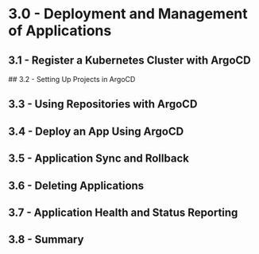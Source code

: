 # 3.0 - Deployment and Management of Applications

## 3.1 - Register a Kubernetes Cluster with ArgoCD

## 3.2 - Setting Up Projects in ArgoCD

## 3.3 - Using Repositories with ArgoCD

## 3.4 - Deploy an App Using ArgoCD

## 3.5 - Application Sync and Rollback

## 3.6 - Deleting Applications

## 3.7 - Application Health and Status Reporting

## 3.8 - Summary